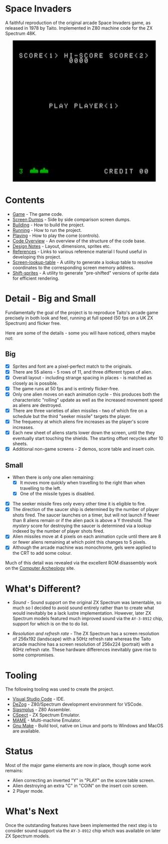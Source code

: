 # Space Invaders

A faithful reproduction of the original arcade Space Invaders game, as released in 1978 by Taito. Implemented in Z80 machine code for the ZX Spectrum 48K. 

<p align="center">
<img src="docs/animation.gif">
</p>

# Contents

* [Game](game) - The game code.
* [Screen Dumps](docs/screens.md) - Side by side comparison screen dumps.
* [Building](game/docs/building.md) - How to build the project.
* [Running](game/docs/running.md) - How to run the project.
* [Playing](game/docs/playing.md) - How to play the come (controls).
* [Code Overview](game/docs/code.md) - An overview of the structure of the code base.
* [Design Notes](game/docs/layout.md) - Layout, dimensions, sprites etc.
* [References](game/docs/references.md) - Links to various reference material I found useful in developing this project.
* [Screen-lookup-table](screen-lookup-table) - A utility to generate a lookup table to resolve coordinates to the corresponding screen memory address.
* [Shift-sprites](shift-sprites) - A utility to generate "pre-shifted" versions of sprite data for efficient rendering.

# Detail - Big and Small

Fundamentally the goal of the project is to reproduce Taito's arcade game precisely in both look and feel, running at full speed (50 fps on a UK ZX Spectrum) and flicker free.

Here are some of the details - some you will have noticed, others maybe not:

##  Big

* [x] Sprites and font are a pixel-perfect match to the originals.
* [x] There are 55 aliens - 5 rows of 11, and three different types of alien.
* [x] Overall layout - including strange spacing in places - is matched as closely as is possible.
* [x] The game runs at 50 fps and is entirely flicker-free.
* [x] Only one alien moves on each animation cycle - this produces both the characteristic "rolling" update as well as the increased movement speed as aliens are destroyed.
* [x] There are three varieties of alien missiles - two of which fire on a schedule but the third "seeker missile" targets the player.
* [x] The frequency at which aliens fire increases as the player's score increases.
* [x] Each new sheet of aliens starts lower down the screen, until the they eventually start touching the shields.  The starting offset recycles after 10 sheets.
* [x] Additional non-game screens - 2 demos, score table and insert coin.

## Small

* When there is only one alien remaining:
  *  [x] It moves more quickly when travelling to the right than when travelling to the left.
  *  [x] One of the missile types is disabled.
* [x] The seeker missile fires only every other time it is eligible to fire.
* [x] The direction of the saucer ship is determined by the number of player shots fired.  The saucer launches on a timer, but will not launch if fewer than 8 aliens remain or if the alien pack is above a Y threshold.  The *mystery* score for destroying the saucer is determined via a lookup indexed by the number of player shots fired.
* [x] Alien missiles move at 4 pixels on each animation cycle until there are 8 or fewer aliens remaining at which point this changes to 5 pixels.
* [x] Although the arcade machine was monochrome, gels were applied to the CRT to add some colour.

Much of this detail was revealed via the excellent ROM disassembly work on the [Computer Archeology](https://www.computerarcheology.com/Arcade/SpaceInvaders/) site.

# What's Different?

* *Sound* - Sound support on the original ZX Spectrum was lamentable, so much so I decided to avoid sound entirely rather than to create what would inevitably be a lack lustre implementation.  However, later ZX Spectrum models featured much improved sound via the `AY-3-8912` chip, support for which is on the to do list.

* *Resolution and refresh rate* - The ZX Spectrum has a screen resolution of 256x192 (landscape) with a 50Hz refresh rate whereas the Taito arcade machine has a screen resolution of 256x224 (portrait) with a 60Hz refresh rate.   These hardware differences inevitably gave rise to some compromises.

# Tooling

The following tooling was used to create the project.

* [Visual Studio Code](https://code.visualstudio.com/) - IDE.
* [DeZog](https://github.com/maziac/DeZog) - Z80/Spectrum development environment for VSCode. 
* [Sjasmplus](https://github.com/z00m128/sjasmplus) - Z80 Assembler.
* [CSpect](https://mdf200.itch.io/cspect) - ZX Spectrum Emulator. 
* [MAME](https://www.mamedev.org/) - Multi-machine Emulator.
* [Gnu Make](https://www.gnu.org/software/make/) - Build tool, native on Linux and ports to Windows and MacOS are available.

# Status

Most of the major game elements are now in place, though some work remains:

* Alien correcting an inverted "Y" in "PLAY" on the score table screen.
* Alien destroying an extra "C" in "COIN" on the insert coin screen.
* 2 Player mode.

# What's Next

Once the outstanding features have been implemented the next step is to consider sound support via the `AY-3-8912` chip which was available on later ZX Spectrum models.